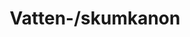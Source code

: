 ---
title: 'Vatten-/skumkanon'
symbol_image: 'symbols/insats/46.svg'
weight: 46
card: true
card_color: 'bg-symbol-blue'
---